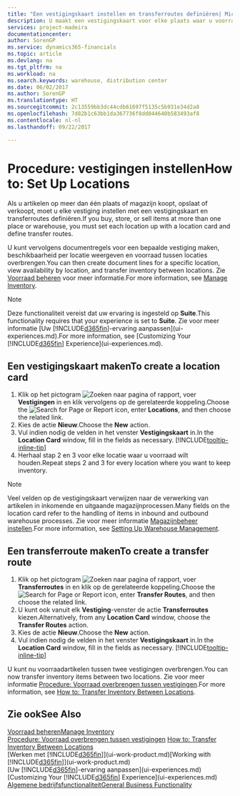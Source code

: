 ```yaml
---
title: "Een vestigingskaart instellen en transferroutes definiëren| Microsoft Docs"
description: U maakt een vestigingskaart voor elke plaats waar u voorraadartikelen opslaat, bijvoorbeeld een magazijn of een distributiecentrum, en u stelt routes in om artikelen tussen vestigingen over te brengen.
services: project-madeira
documentationcenter: 
author: SorenGP
ms.service: dynamics365-financials
ms.topic: article
ms.devlang: na
ms.tgt_pltfrm: na
ms.workload: na
ms.search.keywords: warehouse, distribution center
ms.date: 06/02/2017
ms.author: SorenGP
ms.translationtype: HT
ms.sourcegitcommit: 2c13559bb3dc44cdb61697f5135c5b931e34d2a8
ms.openlocfilehash: 7d82b1c63bb1da367736f8dd044640b583493af8
ms.contentlocale: nl-nl
ms.lasthandoff: 09/22/2017

---
```

# <a name="how-to-set-up-locations"></a><span data-ttu-id="dd91c-103">Procedure: vestigingen instellen</span><span class="sxs-lookup"><span data-stu-id="dd91c-103">How to: Set Up Locations</span></span>
<span data-ttu-id="dd91c-104">Als u artikelen op meer dan één plaats of magazijn koopt, opslaat of verkoopt, moet u elke vestiging instellen met een vestigingskaart en transferroutes definiëren.</span><span class="sxs-lookup"><span data-stu-id="dd91c-104">If you buy, store, or sell items at more than one place or warehouse, you must set each location up with a location card and define transfer routes.</span></span>

<span data-ttu-id="dd91c-105">U kunt vervolgens documentregels voor een bepaalde vestiging maken, beschikbaarheid per locatie weergeven en voorraad tussen locaties overbrengen.</span><span class="sxs-lookup"><span data-stu-id="dd91c-105">You can then create document lines for a specific location, view availability by location, and transfer inventory between locations.</span></span> <span data-ttu-id="dd91c-106">Zie [Voorraad beheren](inventory-manage-inventory.md) voor meer informatie.</span><span class="sxs-lookup"><span data-stu-id="dd91c-106">For more information, see [Manage Inventory](inventory-manage-inventory.md).</span></span>

> [!NOTE]  
>   <span data-ttu-id="dd91c-107">Deze functionaliteit vereist dat uw ervaring is ingesteld op **Suite**.</span><span class="sxs-lookup"><span data-stu-id="dd91c-107">This functionality requires that your experience is set to **Suite**.</span></span> <span data-ttu-id="dd91c-108">Zie voor meer informatie [Uw [!INCLUDE[d365fin](includes/d365fin_md.md)]-ervaring aanpassen](ui-experiences.md).</span><span class="sxs-lookup"><span data-stu-id="dd91c-108">For more information, see [Customizing Your [!INCLUDE[d365fin](includes/d365fin_md.md)] Experience](ui-experiences.md).</span></span>

## <a name="to-create-a-location-card"></a><span data-ttu-id="dd91c-109">Een vestigingskaart maken</span><span class="sxs-lookup"><span data-stu-id="dd91c-109">To create a location card</span></span>
1. <span data-ttu-id="dd91c-110">Klik op het pictogram ![Zoeken naar pagina of rapport](media/ui-search/search_small.png "pictogram Zoeken naar pagina of rapport"), voer **Vestigingen** in en klik vervolgens op de gerelateerde koppeling.</span><span class="sxs-lookup"><span data-stu-id="dd91c-110">Choose the ![Search for Page or Report](media/ui-search/search_small.png "Search for Page or Report icon") icon, enter **Locations**, and then choose the related link.</span></span>
2. <span data-ttu-id="dd91c-111">Kies de actie **Nieuw**.</span><span class="sxs-lookup"><span data-stu-id="dd91c-111">Choose the **New** action.</span></span>
3. <span data-ttu-id="dd91c-112">Vul indien nodig de velden in het venster **Vestigingskaart** in.</span><span class="sxs-lookup"><span data-stu-id="dd91c-112">In the **Location Card** window, fill in the fields as necessary.</span></span> [!INCLUDE[tooltip-inline-tip](includes/tooltip-inline-tip_md.md)]
4. <span data-ttu-id="dd91c-113">Herhaal stap 2 en 3 voor elke locatie waar u voorraad wilt houden.</span><span class="sxs-lookup"><span data-stu-id="dd91c-113">Repeat steps 2 and 3 for every location where you want to keep inventory.</span></span>

> [!NOTE]  
> <span data-ttu-id="dd91c-114">Veel velden op de vestigingskaart verwijzen naar de verwerking van artikelen in inkomende en uitgaande magazijnprocessen.</span><span class="sxs-lookup"><span data-stu-id="dd91c-114">Many fields on the location card refer to the handling of items in inbound and outbound warehouse processes.</span></span> <span data-ttu-id="dd91c-115">Zie voor meer informatie [Magazijnbeheer instellen](warehouse-setup-warehouse.md).</span><span class="sxs-lookup"><span data-stu-id="dd91c-115">For more information, see [Setting Up Warehouse Management](warehouse-setup-warehouse.md).</span></span> 

## <a name="to-create-a-transfer-route"></a><span data-ttu-id="dd91c-116">Een transferroute maken</span><span class="sxs-lookup"><span data-stu-id="dd91c-116">To create a transfer route</span></span>
1. <span data-ttu-id="dd91c-117">Klik op het pictogram ![Zoeken naar pagina of rapport](media/ui-search/search_small.png "pictogram Zoeken naar pagina of rapport"), voer **Transferroutes** in en klik op de gerelateerde koppeling.</span><span class="sxs-lookup"><span data-stu-id="dd91c-117">Choose the ![Search for Page or Report](media/ui-search/search_small.png "Search for Page or Report icon") icon, enter **Transfer Routes**, and then choose the related link.</span></span>
2. <span data-ttu-id="dd91c-118">U kunt ook vanuit elk **Vestiging**-venster de actie **Transferroutes** kiezen.</span><span class="sxs-lookup"><span data-stu-id="dd91c-118">Alternatively, from any **Location Card** window, choose the **Transfer Routes** action.</span></span>
3. <span data-ttu-id="dd91c-119">Kies de actie **Nieuw**.</span><span class="sxs-lookup"><span data-stu-id="dd91c-119">Choose the **New** action.</span></span>
4. <span data-ttu-id="dd91c-120">Vul indien nodig de velden in het venster **Vestigingskaart** in.</span><span class="sxs-lookup"><span data-stu-id="dd91c-120">In the **Location Card** window, fill in the fields as necessary.</span></span> [!INCLUDE[tooltip-inline-tip](includes/tooltip-inline-tip_md.md)]

<span data-ttu-id="dd91c-121">U kunt nu voorraadartikelen tussen twee vestigingen overbrengen.</span><span class="sxs-lookup"><span data-stu-id="dd91c-121">You can now transfer inventory items between two locations.</span></span> <span data-ttu-id="dd91c-122">Zie voor meer informatie [Procedure: Voorraad overbrengen tussen vestigingen](inventory-how-transfer-between-locations.md).</span><span class="sxs-lookup"><span data-stu-id="dd91c-122">For more information, see [How to: Transfer Inventory Between Locations](inventory-how-transfer-between-locations.md).</span></span>    

## <a name="see-also"></a><span data-ttu-id="dd91c-123">Zie ook</span><span class="sxs-lookup"><span data-stu-id="dd91c-123">See Also</span></span>
[<span data-ttu-id="dd91c-124">Voorraad beheren</span><span class="sxs-lookup"><span data-stu-id="dd91c-124">Manage Inventory</span></span>](inventory-manage-inventory.md)  
<span data-ttu-id="dd91c-125">[Procedure: Voorraad overbrengen tussen vestigingen](inventory-how-transfer-between-locations.md)  </span><span class="sxs-lookup"><span data-stu-id="dd91c-125">[How to: Transfer Inventory Between Locations](inventory-how-transfer-between-locations.md)  </span></span>  
<span data-ttu-id="dd91c-126">[Werken met [!INCLUDE[d365fin](includes/d365fin_md.md)]](ui-work-product.md)</span><span class="sxs-lookup"><span data-stu-id="dd91c-126">[Working with [!INCLUDE[d365fin](includes/d365fin_md.md)]](ui-work-product.md)</span></span>  
<span data-ttu-id="dd91c-127">[Uw [!INCLUDE[d365fin](includes/d365fin_md.md)]-ervaring aanpassen](ui-experiences.md)</span><span class="sxs-lookup"><span data-stu-id="dd91c-127">[Customizing Your [!INCLUDE[d365fin](includes/d365fin_md.md)] Experience](ui-experiences.md)</span></span>  
[<span data-ttu-id="dd91c-128">Algemene bedrijfsfunctionaliteit</span><span class="sxs-lookup"><span data-stu-id="dd91c-128">General Business Functionality</span></span>](ui-across-business-areas.md)

